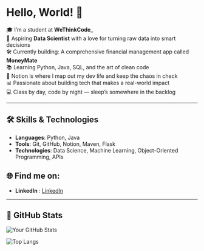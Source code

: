 # Hello, World! 👋

🎓 I’m a student at **WeThinkCode_**  
🔬 Aspiring **Data Scientist** with a love for turning raw data into smart decisions  
🛠️ Currently building: A comprehensive financial management app called **MoneyMate**              
📚 Learning Python, Java, SQL, and the art of clean code  
🧠 Notion is where I map out my dev life and keep the chaos in check  
📊 Passionate about building tech that makes a real-world impact  
💻 Class by day, code by night — sleep’s somewhere in the backlog  

---

## 🛠️ Skills & Technologies
- **Languages**: Python, Java
- **Tools**: Git, GitHub, Notion, Maven, Flask  
- **Technologies**: Data Science, Machine Learning, Object-Oriented Programming, APIs


## 🌐 Find me on:
- **LinkedIn** : [LinkedIn](https://www.linkedin.com/in/keabetswe-mmakola-7615a0334) 

---

## 🧮 GitHub Stats

![Your GitHub Stats](https://github-readme-stats.vercel.app/api?username=keammakola&show_icons=true&theme=radical)

![Top Langs](https://github-readme-stats.vercel.app/api/top-langs/?username=keammakola&layout=compact&theme=radical)
